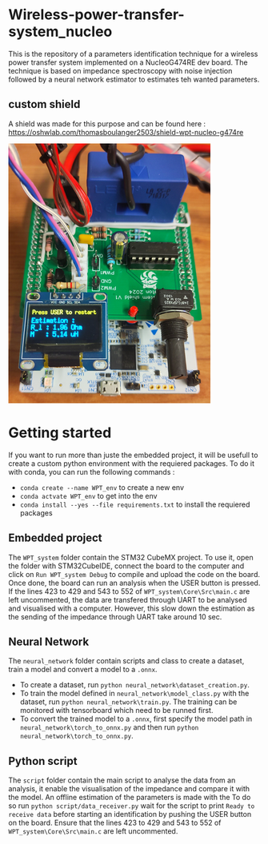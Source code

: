 # Wireless-power-transfer-system_nucleo

This is the repository of a parameters identification technique for a wireless power transfer system implemented on a NucleoG474RE dev board. The technique is based on impedance spectroscopy with noise injection followed by a neural network estimator to estimates teh wanted parameters.

## custom shield

A shield was made for this purpose and can be found here : https://oshwlab.com/thomasboulanger2503/shield-wpt-nucleo-g474re

![board](Board.png)

# Getting started

If you want to run more than juste the embedded project, it will be usefull to create a custom python environment with the requiered packages. To do it with conda, you can run the following commands :
* `conda create --name WPT_env` to create a new env
* `conda actvate WPT_env` to get into the env
* `conda install --yes --file requirements.txt` to install the requiered packages
 
## Embedded project

The `WPT_system` folder contain the STM32 CubeMX project. 
To use it, open the folder with STM32CubeIDE, connect the board to the computer and click on `Run WPT_system Debug` to compile and upload the code on the board. Once done, the board can run an analysis when the USER button is pressed. If the lines 423 to 429 and 543 to 552 of `WPT_system\Core\Src\main.c` are left uncommented, the data are transfered through UART to be analysed and visualised with a computer. However, this slow down the estimation as the sending of the impedance through UART take around 10 sec.

## Neural Network

The `neural_network` folder contain scripts and class to create a dataset, train a model and convert a model to a `.onnx`.
* To create a dataset, run `python neural_network\dataset_creation.py`.
* To train the model defined in `neural_network\model_class.py` with the dataset, run `python neural_network\train.py`. The training can be monitored with tensorboard which need to be runned first. 
* To convert the trained model to a `.onnx`, first specify the model path in `neural_network\torch_to_onnx.py` and then run `python neural_network\torch_to_onnx.py`.

## Python script

The `script` folder contain the main script to analyse the data from an analysis, it enable the visualisation of the impedance and compare it with the model. An offline estimation of the parameters is made with the 
To do so run `python script/data_receiver.py` wait for the script to print `Ready to receive data` before starting an identification by pushing the USER button on the board. Ensure that the lines 423 to 429 and 543 to 552 of `WPT_system\Core\Src\main.c` are left uncommented. 



